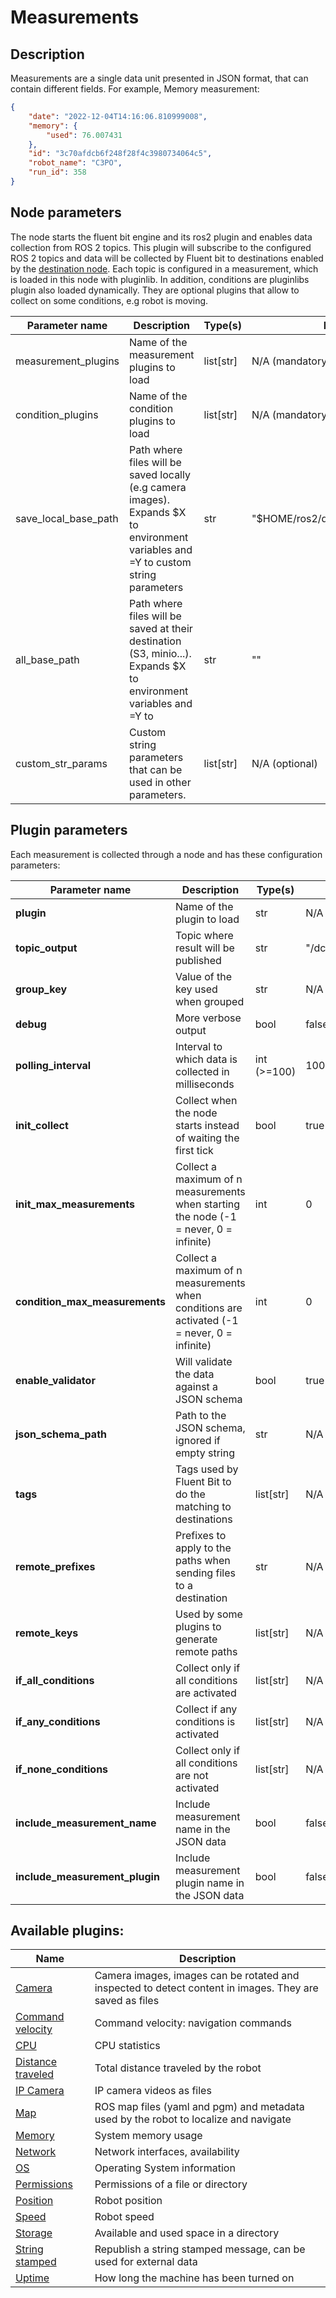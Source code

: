 # Measurements
## Description
Measurements are a single data unit presented in JSON format, that can contain different fields. For example, Memory measurement:

```json
{
    "date": "2022-12-04T14:16:06.810999008",
    "memory": {
        "used": 76.007431
    },
    "id": "3c70afdcb6f248f28f4c3980734064c5",
    "robot_name": "C3PO",
    "run_id": 358
}
```

## Node parameters

The node starts the fluent bit engine and its ros2 plugin and enables data collection from ROS 2 topics. This plugin will subscribe to the configured ROS 2 topics and data will be collected by Fluent bit to destinations enabled by the [destination node](./destinations.md).
Each topic is configured in a measurement, which is loaded in this node with pluginlib.
In addition, conditions are pluginlibs plugin also loaded dynamically. They are optional plugins that allow to collect on some conditions, e.g robot is moving.

| Parameter name       | Description                                                                                                                        | Type(s)     | Default                       |
| -------------------- | ---------------------------------------------------------------------------------------------------------------------------------- | ----------- | ----------------------------- |
| measurement_plugins  | Name of the measurement plugins to load                                                                                            | list\[str\] | N/A (mandatory)               |
| condition_plugins    | Name of the condition plugins to load                                                                                              | list\[str\] | N/A (mandatory)               |
| save_local_base_path | Path where files will be saved locally (e.g camera images). Expands $X to environment variables and =Y to custom string parameters | str         | "$HOME/ros2/data/%Y/%M/%D/%H" |
| all_base_path        | Path where files will be saved at their destination (S3, minio...). Expands $X to environment variables and =Y to                  | str         | ""                            |
| custom_str_params    | Custom string parameters that can be used in other parameters.                                                                     | list\[str\] | N/A (optional)                |


## Plugin parameters

Each measurement is collected through a node and has these configuration parameters:

| Parameter name                 | Description                                                                                  | Type(s)     | Default                              |
| ------------------------------ | -------------------------------------------------------------------------------------------- | ----------- | ------------------------------------ |
| **plugin**                     | Name of the plugin to load                                                                   | str         | N/A (mandatory)                      |
| **topic_output**               | Topic where result will be published                                                         | str         | "/dc/measurement/<measurement_name>" |
| **group_key**                  | Value of the key used when grouped                                                           | str         | N/A (mandatory)                      |
| **debug**                      | More verbose output                                                                          | bool        | false                                |
| **polling_interval**           | Interval to which data is collected in milliseconds                                          | int (>=100) | 1000                                 |
| **init_collect**               | Collect when the node starts instead of waiting the first tick                               | bool        | true                                 |
| **init_max_measurements**      | Collect a maximum of n measurements when starting the node (-1 = never, 0 = infinite)        | int         | 0                                    |
| **condition_max_measurements** | Collect a maximum of n measurements when conditions are activated (-1 = never, 0 = infinite) | int         | 0                                    |
| **enable_validator**           | Will validate the data against a JSON schema                                                 | bool        | true                                 |
| **json_schema_path**           | Path to the JSON schema, ignored if empty string                                             | str         | N/A (optional)                       |
| **tags**                       | Tags used by Fluent Bit to do the matching to destinations                                   | list\[str\] | N/A (mandatory)                      |
| **remote_prefixes**            | Prefixes to apply to the paths when sending files to a destination                           | str         | N/A (optional)                       |
| **remote_keys**                | Used by some plugins to generate remote paths                                                | list\[str\] | N/A (optional)                       |
| **if_all_conditions**          | Collect only if all conditions are activated                                                 | list\[str\] | N/A (optional)                       |
| **if_any_conditions**          | Collect if any conditions is activated                                                       | list\[str\] | N/A (optional)                       |
| **if_none_conditions**         | Collect only if all conditions are not activated                                             | list\[str\] | N/A (optional)                       |
| **include_measurement_name**   | Include measurement name in the JSON data                                                    | bool        | false                                |
| **include_measurement_plugin** | Include measurement plugin name in the JSON data                                             | bool        | false                                |

## Available plugins:

| Name                                                     | Description                                                                                             |
| -------------------------------------------------------- | ------------------------------------------------------------------------------------------------------- |
| [Camera](./measurements/camera.md)                       | Camera images, images can be rotated and inspected to detect content in images. They are saved as files |
| [Command velocity](./measurements/cmd_vel.md)            | Command velocity: navigation commands                                                                   |
| [CPU](./measurements/cpu.md)                             | CPU statistics                                                                                          |
| [Distance traveled](./measurements/distance_traveled.md) | Total distance traveled by the robot                                                                    |
| [IP Camera](./measurements/ip_camera.md)                 | IP camera videos as files                                                                               |
| [Map](./measurements/map.md)                             | ROS map files (yaml and pgm) and metadata used by the robot to localize and navigate                    |
| [Memory](./measurements/memory.md)                       | System memory usage                                                                                     |
| [Network](./measurements/network.md)                     | Network interfaces, availability                                                                        |
| [OS](./measurements/os.md)                               | Operating System information                                                                            |
| [Permissions](./measurements/permissions.md)             | Permissions of a file or directory                                                                      |
| [Position](./measurements/position.md)                   | Robot position                                                                                          |
| [Speed](./measurements/speed.md)                         | Robot speed                                                                                             |
| [Storage](./measurements/storage.md)                     | Available and used space in a directory                                                                 |
| [String stamped](./measurements/string_stamped.md)       | Republish a string stamped message, can be used for external data                                       |
| [Uptime](./measurements/uptime.md)                       | How long the machine has been turned on                                                                 |
